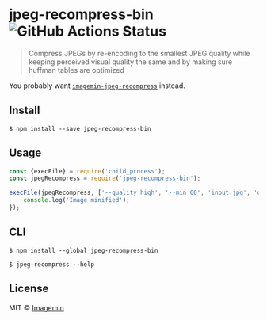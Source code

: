 # jpeg-recompress-bin ![GitHub Actions Status](https://github.com/imagemin/jpeg-recompress-bin/workflows/test/badge.svg?branch=master)

> Compress JPEGs by re-encoding to the smallest JPEG quality while keeping perceived visual quality the same and by making sure huffman tables are optimized

You probably want [`imagemin-jpeg-recompress`](https://github.com/imagemin/imagemin-jpeg-recompress) instead.


## Install

```
$ npm install --save jpeg-recompress-bin
```


## Usage

```js
const {execFile} = require('child_process');
const jpegRecompress = require('jpeg-recompress-bin');

execFile(jpegRecompress, ['--quality high', '--min 60', 'input.jpg', 'output.jpg'], err => {
	console.log('Image minified');
});
```


## CLI

```
$ npm install --global jpeg-recompress-bin
```

```
$ jpeg-recompress --help
```


## License

MIT © [Imagemin](https://github.com/imagemin)

